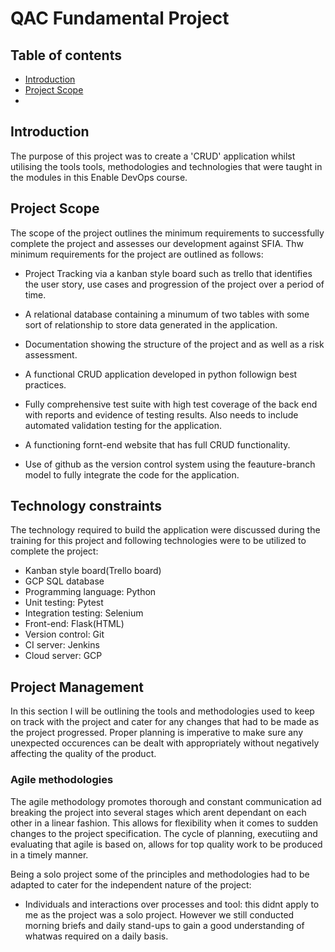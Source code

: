 # QAC Fundamental Project


## Table of contents

* [Introduction](#Introduction)
* [Project Scope](#Project-Scope)
* 







## Introduction

The purpose of this project was to create a 'CRUD' application whilst utilising the tools tools, methodologies and technologies that 
were taught in the modules in this Enable DevOps course.


## Project Scope

The scope of the project outlines the minimum requirements to successfully complete the project and assesses our development against SFIA.
Thw minimum requirements for the project are outlined as follows:

* Project Tracking via a kanban style board such as trello that identifies the user story, use cases and progression of the project over a
period of time.

* A relational database containing a minumum of two tables with some sort of relationship to store data generated in the application. 

* Documentation showing the structure of the project and as well as a risk assessment.

* A functional CRUD application developed in python followign best practices.

* Fully comprehensive test suite with high test coverage of the back end with reports and evidence of testing results. Also needs to 
  include automated validation testing for the application.
  
* A functioning fornt-end website that has full CRUD functionality.

* Use of github as the version control system using the feauture-branch model to fully integrate the code for the application.

## Technology constraints

The technology required to build the application were discussed during the training for this project and following technologies were to
be utilized to complete the project:

* Kanban style board(Trello board)
* GCP SQL database
* Programming language: Python
* Unit testing: Pytest
* Integration testing: Selenium
* Front-end: Flask(HTML)
* Version control: Git
* CI server: Jenkins
* Cloud server: GCP

## Project Management
 In this section I will be outlining the tools and methodologies used to keep on track with the project and cater for any changes that had to be made as the project progressed. Proper planning is imperative to make sure any unexpected occurences can be dealt with appropriately without negatively affecting the quality of the product.

### Agile methodologies
The agile methodology promotes thorough and constant communication ad breaking the project into several stages which arent dependant on each other in a linear fashion. This allows for flexibility when it comes to sudden changes to the project specification. The cycle of planning, executiing and evaluating that agile is based on, allows for top quality work to be produced in a timely manner.

Being a solo project some of the principles and methodologies had to be adapted to cater for the independent nature of the project:

* Individuals and interactions over processes and tool: this didnt apply to me as the project was a solo project. However we still conducted morning briefs and daily stand-ups to gain a good understanding of whatwas required on a daily basis.


